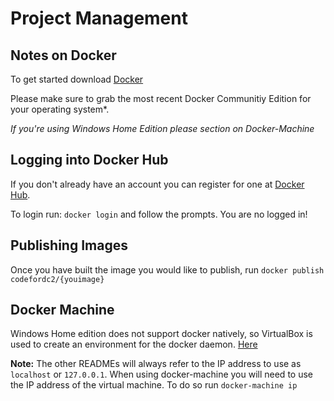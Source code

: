 # Project Management

## Notes on Docker

To get started download [Docker](https://www.docker.com/community-edition#/download)

Please make sure to grab the most recent Docker Communitiy Edition for your operating system*.



*If you're using Windows Home Edition please section on Docker-Machine*


## Logging into Docker Hub
If you don't already have an account you can register for one at [Docker Hub](https://hub.docker.com/).

To login run: `docker login` and follow the prompts.  You are no logged in!

## Publishing Images
Once you have built the image you would like to publish, run `docker publish codefordc2/{youimage}`


## Docker Machine
Windows Home edition does not support docker natively, so VirtualBox is used to create an environment for the docker daemon. [Here](https://docs.docker.com/machine/install-machine/)

<strong>Note:</strong> The other READMEs will always refer to the IP address to use as `localhost` or `127.0.0.1`.  When using docker-machine you will need to use the IP address of the virtual machine.  To do so run `docker-machine ip`